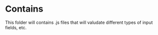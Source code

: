 # Contains

This folder will contains .js files that will valudate different types of input fields, etc.
